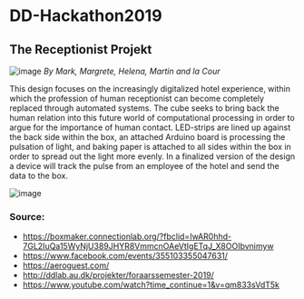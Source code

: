 # DD-Hackathon2019
## The Receptionist Projekt
![image](http://ddlab.au.dk/fileadmin/ddlab/billeder_video_til_studenterprojekter/receptionist3.PNG)
*By Mark, Margrete, Helena, Martin and la Cour*

This design focuses on the increasingly digitalized hotel experience, within which the profession of human receptionist can become completely replaced through automated systems. The cube seeks to bring back the human relation into this future world of computational processing in order to argue for the importance of human contact. LED-strips are lined up against the back side within the box, an attached Arduino board is processing the pulsation of light, and baking paper is attached to all sides within the box in order to spread out the light more evenly. In a finalized version of the design a device will track the pulse from an employee of the hotel and send the data to the box.

![image](http://ddlab.au.dk/fileadmin/ddlab/billeder_video_til_studenterprojekter/receptionist.jpg)

### Source:
- https://boxmaker.connectionlab.org/?fbclid=IwAR0hhd-7GL2IuQa15WyNjU389JHYR8VmmcnOAeVtIgETqJ_X8OOIbvnimyw
- https://www.facebook.com/events/355103355047631/
- https://aeroguest.com/
- http://ddlab.au.dk/projekter/foraarssemester-2019/
- https://www.youtube.com/watch?time_continue=1&v=qm833sVdT5k
